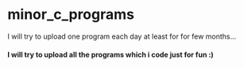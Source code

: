 # minor_c_programs
I will try to upload one program each day at least for for few months...

#### I will try to upload all the programs which i code just for fun :)
